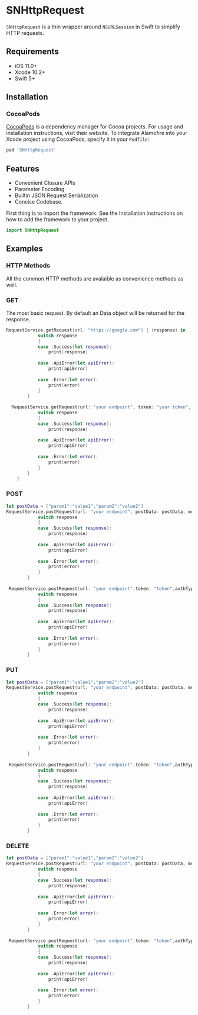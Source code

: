 
SNHttpRequest
=========

`SNHttpRequest` is a thin wrapper around `NSURLSession` in Swift to simplify HTTP requests.

## Requirements

- iOS 11.0+ 
- Xcode 10.2+
- Swift 5+

## Installation

### CocoaPods

[CocoaPods](https://cocoapods.org) is a dependency manager for Cocoa projects. For usage and installation instructions, visit their website. To integrate Alamofire into your Xcode project using CocoaPods, specify it in your `Podfile`:

```ruby
pod 'SNHttpRequest'
```

## Features

- Convenient Closure APIs
- Parameter Encoding
- Builtin JSON Request Serialization
- Concise Codebase.

First thing is to import the framework. See the Installation instructions on how to add the framework to your project.

```swift
import SNHttpRequest
```

## Examples

### HTTP Methods

All the common HTTP methods are avalaible as convenience methods as well.

### GET

The most basic request. By default an Data object will be returned for the response.
```swift
RequestService.getRequest(url: "https://google.com") { (response) in
            switch response
            {
            case .Success(let response):
                print(response)
                
            case .ApiError(let apiError):
                print(apiError)
                
            case .Error(let error):
                print(error)
            }
        }
  
  RequestService.getRequest(url: "your endpoint", token: "your token", authType: .bearerToken) { (response) in
            switch response
            {
            case .Success(let response):
                print(response)
                
            case .ApiError(let apiError):
                print(apiError)
                
            case .Error(let error):
                print(error)
            }
        }
    }
```

### POST

```swift
let postData = ["param1":"value1","param2":"value2"]
RequestService.postRequest(url: "your endpoint", postData: postData, method: .post) { (response) in
            switch response
            {
            case .Success(let response):
                print(response)
                
            case .ApiError(let apiError):
                print(apiError)
                
            case .Error(let error):
                print(error)
            }
        }
        
 RequestService.postRequest(url: "your endpoint",token: "token",authType: .bearerToken, postData: postData, method: .post) { (response) in
            switch response
            {
            case .Success(let response):
                print(response)
                
            case .ApiError(let apiError):
                print(apiError)
                
            case .Error(let error):
                print(error)
            }
        }

```

### PUT

```swift
let postData = ["param1":"value1","param2":"value2"]
RequestService.postRequest(url: "your endpoint", postData: postData, method: .put) { (response) in
            switch response
            {
            case .Success(let response):
                print(response)
                
            case .ApiError(let apiError):
                print(apiError)
                
            case .Error(let error):
                print(error)
            }
        }
        
 RequestService.postRequest(url: "your endpoint",token: "token",authType: .bearerToken, postData: postData, method: .put) { (response) in
            switch response
            {
            case .Success(let response):
                print(response)
                
            case .ApiError(let apiError):
                print(apiError)
                
            case .Error(let error):
                print(error)
            }
        }

```


### DELETE

```swift
let postData = ["param1":"value1","param2":"value2"]
RequestService.postRequest(url: "your endpoint", postData: postData, method: .delete) { (response) in
            switch response
            {
            case .Success(let response):
                print(response)
                
            case .ApiError(let apiError):
                print(apiError)
                
            case .Error(let error):
                print(error)
            }
        }
        
 RequestService.postRequest(url: "your endpoint",token: "token",authType: .bearerToken, postData: postData, method: .delete) { (response) in
            switch response
            {
            case .Success(let response):
                print(response)
                
            case .ApiError(let apiError):
                print(apiError)
                
            case .Error(let error):
                print(error)
            }
        }

```
